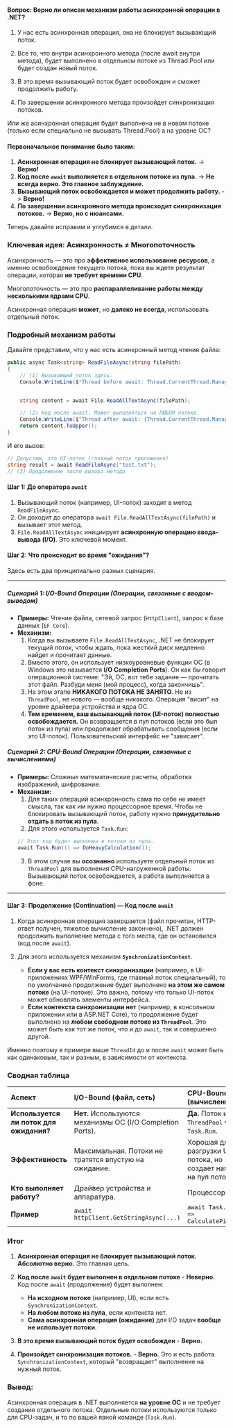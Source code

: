 #### Вопрос: Верно ли описан механизм работы асинхронной операции в .NET?

1) У нас есть асинхронная операция, она не блокирует вызывающий поток.

2) Все то, что внутри асинхронного метода (после await внутри метода), будет выполнено в отдельном потоке из Thread.Pool или будет создан новый поток. 

3) В это время вызывающий поток будет освобожден и сможет продолжить работу.

4) По завершении асинхронного метода произойдет синхронизация потоков. 
   
Или же асинхронная операция будет выполнена не в новом потоке (только если специально не вызывать Thread.Pool) а на уровне ОС?

#### Первоначальное понимание было таким:
1.  **Асинхронная операция не блокирует вызывающий поток.** -> **Верно!**
2.  **Код после `await` выполняется в отдельном потоке из пула.** -> **Не всегда верно. Это главное заблуждение.**
3.  **Вызывающий поток освобождается и может продолжить работу.** -> **Верно!**
4.  **По завершении асинхронного метода происходит синхронизация потоков.** -> **Верно, но с нюансами.**

Теперь давайте исправим и углубимся в детали.

### Ключевая идея: Асинхронность $\neq$ Многопоточность

Асинхронность — это про **эффективное использование ресурсов**, а именно освобождение текущего потока, пока вы ждете результат операции, которая **не требует времени CPU**. 

Многопоточность — это про **распараллеливание работы между несколькими ядрами CPU**.

Асинхронная операция **может**, но **далеко не всегда**, использовать отдельный поток.
### Подробный механизм работы

Давайте представим, что у нас есть асинхронный метод чтения файла:

```csharp
public async Task<string> ReadFileAsync(string filePath)
{
    // (1) Вызывающий поток здесь.
    Console.WriteLine($"Thread before await: Thread.CurrentThread.ManagedThreadId}");


    string content = await File.ReadAllTextAsync(filePath);

    // (2) Код после await. Может выполняться на ЛЮБОМ потоке.
    Console.WriteLine($"Thread after await: {Thread.CurrentThread.ManagedThreadId}");
    return content.ToUpper();
}
```

И его вызов:
```csharp
// Допустим, это UI-поток (главный поток приложения)
string result = await ReadFileAsync("test.txt");
// (3) Продолжение после вызова метода
```

#### Шаг 1: До оператора `await`

1.  Вызывающий поток (например, UI-поток) заходит в метод `ReadFileAsync`.
2.  Он доходит до оператора `await File.ReadAllTextAsync(filePath)` и вызывает этот метод.
3.  `File.ReadAllTextAsync` инициирует **асинхронную операцию ввода-вывода (I/O)**. Это ключевой момент.

#### Шаг 2: Что происходит во время "ожидания"?

Здесь есть два принципиально разных сценария.

---

##### Сценарий 1: **I/O-Bound Операции** (Операции, связанные с вводом-выводом)

*   **Примеры:** Чтение файла, сетевой запрос (`HttpClient`), запрос к базе данных (`EF Core`).
*   **Механизм:**
    1.  Когда вы вызываете `File.ReadAllTextAsync`, .NET не блокирует текущий поток, чтобы ждать, пока жесткий диск медленно найдет и прочитает данные.
    2.  Вместо этого, он использует низкоуровневые функции ОС (в Windows это называется **I/O Completion Ports**). Он как бы говорит операционной системе: "Эй, ОС, вот тебе задание — прочитать этот файл. Разбуди меня (мой процесс), когда закончишь".
    3.  На этом этапе **НИКАКОГО ПОТОКА НЕ ЗАНЯТО**. Не из `ThreadPool`, не нового — вообще никакого. Операция "висит" на уровне драйвера устройства и ядра ОС.
    4.  **Тем временем, ваш вызывающий поток (UI-поток) полностью освобождается.** Он возвращается в пул потоков (если это был поток из пула) или продолжает обрабатывать сообщения (если это UI-поток). Пользовательский интерфейс не "зависает".

##### Сценарий 2: **CPU-Bound Операции** (Операции, связанные с вычислениями)

*   **Примеры:** Сложные математические расчеты, обработка изображений, шифрование.
*   **Механизм:**
    1.  Для таких операций асинхронность сама по себе не имеет смысла, так как им нужно процессорное время. Чтобы не блокировать вызывающий поток, работу нужно **принудительно отдать в поток из пула**.
    2.  Для этого используется `Task.Run`:
    ```csharp
    // Этот код будет выполнен в потоке из пула.
    await Task.Run(() => DoHeavyCalculation());
    ```
    3.  В этом случае вы **осознанно** используете отдельный поток из `ThreadPool` для выполнения CPU-нагруженной работы. Вызывающий поток освобождается, а работа выполняется в фоне.

---

#### Шаг 3: Продолжение (Continuation) — Код после `await`

1.  Когда асинхронная операция завершается (файл прочитан, HTTP-ответ получен, тяжелое вычисление закончено), .NET должен продолжить выполнение метода с того места, где он остановился (код после `await`).
   
2.  Для этого используется механизм **`SynchronizationContext`**.
    *   **Если у вас есть контекст синхронизации** (например, в UI-приложениях WPF/WinForms, где главный поток специальный), то по умолчанию продолжение будет выполнено **на этом же самом потоке** (на UI-потоке). Это важно, потому что только UI-поток может обновлять элементы интерфейса.
    *   **Если контекста синхронизации нет** (например, в консольном приложении или в ASP.NET Core), то продолжение будет выполнено на **любом свободном потоке из `ThreadPool`**. Это может быть как тот же поток, что и до `await`, так и совершенно другой.

Именно поэтому в примере выше `ThreadId` до и после `await` может быть как одинаковым, так и разным, в зависимости от контекста.

### Сводная таблица

| Аспект                                  | I/O-Bound (файл, сеть)                                     | CPU-Bound (вычисления)                                               |
| :-------------------------------------- | :--------------------------------------------------------- | :------------------------------------------------------------------- |
| **Используется ли поток для ожидания?** | **Нет.** Используются механизмы ОС (I/O Completion Ports). | **Да.** Поток из `ThreadPool` через `Task.Run`.                      |
| **Эффективность**                       | Максимальная. Потоки не тратятся впустую на ожидание.      | Хорошая для разгрузки UI-потока, но создает нагрузку на пул потоков. |
| **Кто выполняет работу?**               | Драйвер устройства и аппаратура.                           | Процессор (CPU).                                                     |
| **Пример**                              | `await httpClient.GetStringAsync(...)`                     | `await Task.Run(() => CalculatePi(1000))`                            |

### Итог 

1.  **Асинхронная операция не блокирует вызывающий поток.** 
   **Абсолютно верно.** Это главная цель.
   
2.  **Код после `await` будет выполнен в отдельном потоке** - **Неверно.**
   Код после `await` (продолжение) будет выполнен:
    *   **На исходном потоке** (например, UI), если есть `SynchronizationContext`.
    *   **На любом потоке из пула**, если контекста нет.
    *   **Сама асинхронная операция (ожидание)** для I/O задач **вообще не использует потоки**.
3.  **В это время вызывающий поток будет освобожден** - **Верно.**
   
4.  **Произойдет синхронизация потоков.** - **Верно.** 
   Это и есть работа `SynchronizationContext`, который "возвращает" выполнение на нужный поток.

### Вывод:
Асинхронная операция в .NET выполняется **на уровне ОС** и не требует создания отдельного потока. Отдельные потоки используются только для CPU-задач, и то по вашей явной команде (`Task.Run`).